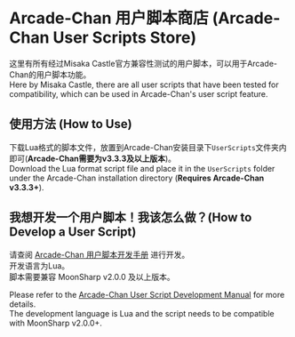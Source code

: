 # Arcade-Chan 用户脚本商店 (Arcade-Chan User Scripts Store)

这里有所有经过Misaka Castle官方兼容性测试的用户脚本，可以用于Arcade-Chan的用户脚本功能。  
Here by Misaka Castle, there are all user scripts that have been tested for compatibility, which can be used in Arcade-Chan's user script feature.

## 使用方法 (How to Use)
下载Lua格式的脚本文件，放置到Arcade-Chan安装目录下``UserScripts``文件夹内即可(**Arcade-Chan需要为v3.3.3及以上版本**)。  
Download the Lua format script file and place it in the ``UserScripts`` folder under the Arcade-Chan installation directory (**Requires Arcade-Chan v3.3.3+**).

## 我想开发一个用户脚本！我该怎么做？(How to Develop a User Script)
请查阅 [Arcade-Chan 用户脚本开发手册](https://github.com/Misaka12456/Arcade-Chan-Docs/blob/master/UserScripts/README.md) 进行开发。  
开发语言为Lua。  
脚本需要兼容 MoonSharp v2.0.0 及以上版本。

Please refer to the [Arcade-Chan User Script Development Manual](https://github.com/Misaka12456/Arcade-Chan-Docs/blob/master/UserScripts/README.md) for more details.  
The development language is Lua and the script needs to be compatible with MoonSharp v2.0.0+.